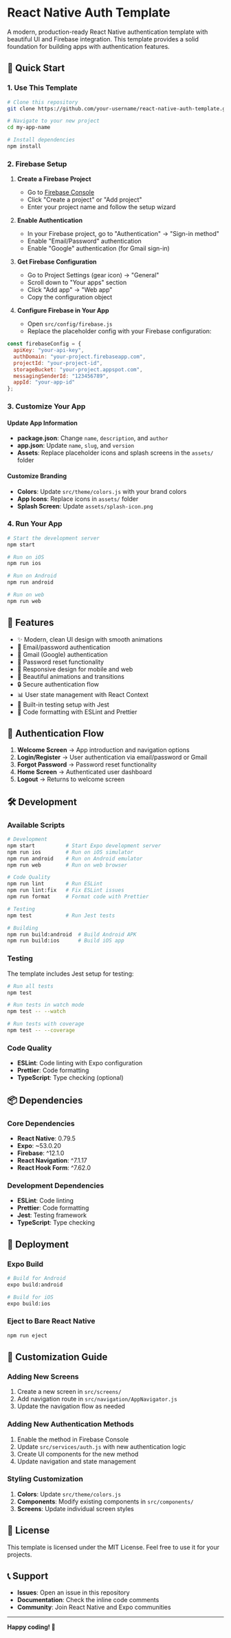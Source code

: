 # React Native Auth Template

A modern, production-ready React Native authentication template with beautiful UI and Firebase integration. This template provides a solid foundation for building apps with authentication features.

## 🚀 Quick Start

### 1. Use This Template

```bash
# Clone this repository
git clone https://github.com/your-username/react-native-auth-template.git my-app-name

# Navigate to your new project
cd my-app-name

# Install dependencies
npm install
```

### 2. Firebase Setup

1. **Create a Firebase Project**
   - Go to [Firebase Console](https://console.firebase.google.com/)
   - Click "Create a project" or "Add project"
   - Enter your project name and follow the setup wizard

2. **Enable Authentication**
   - In your Firebase project, go to "Authentication" → "Sign-in method"
   - Enable "Email/Password" authentication
   - Enable "Google" authentication (for Gmail sign-in)

3. **Get Firebase Configuration**
   - Go to Project Settings (gear icon) → "General"
   - Scroll down to "Your apps" section
   - Click "Add app" → "Web app"
   - Copy the configuration object

4. **Configure Firebase in Your App**
   - Open `src/config/firebase.js`
   - Replace the placeholder config with your Firebase configuration:

```javascript
const firebaseConfig = {
  apiKey: "your-api-key",
  authDomain: "your-project.firebaseapp.com",
  projectId: "your-project-id",
  storageBucket: "your-project.appspot.com",
  messagingSenderId: "123456789",
  appId: "your-app-id"
};
```

### 3. Customize Your App

#### Update App Information
- **package.json**: Change `name`, `description`, and `author`
- **app.json**: Update `name`, `slug`, and `version`
- **Assets**: Replace placeholder icons and splash screens in the `assets/` folder

#### Customize Branding
- **Colors**: Update `src/theme/colors.js` with your brand colors
- **App Icons**: Replace icons in `assets/` folder
- **Splash Screen**: Update `assets/splash-icon.png`

### 4. Run Your App

```bash
# Start the development server
npm start

# Run on iOS
npm run ios

# Run on Android
npm run android

# Run on web
npm run web
```

## 📱 Features

- ✨ Modern, clean UI design with smooth animations
- 🔐 Email/password authentication
- 📧 Gmail (Google) authentication
- 🔄 Password reset functionality
- 📱 Responsive design for mobile and web
- 🎨 Beautiful animations and transitions
- 🔒 Secure authentication flow
- 📊 User state management with React Context
- 🧪 Built-in testing setup with Jest
- 📝 Code formatting with ESLint and Prettier



## 🔐 Authentication Flow

1. **Welcome Screen** → App introduction and navigation options
2. **Login/Register** → User authentication via email/password or Gmail
3. **Forgot Password** → Password reset functionality
4. **Home Screen** → Authenticated user dashboard
5. **Logout** → Returns to welcome screen

## 🛠️ Development

### Available Scripts

```bash
# Development
npm start          # Start Expo development server
npm run ios        # Run on iOS simulator
npm run android    # Run on Android emulator
npm run web        # Run on web browser

# Code Quality
npm run lint       # Run ESLint
npm run lint:fix   # Fix ESLint issues
npm run format     # Format code with Prettier

# Testing
npm test           # Run Jest tests

# Building
npm run build:android  # Build Android APK
npm run build:ios      # Build iOS app
```

### Testing

The template includes Jest setup for testing:

```bash
# Run all tests
npm test

# Run tests in watch mode
npm test -- --watch

# Run tests with coverage
npm test -- --coverage
```

### Code Quality

- **ESLint**: Code linting with Expo configuration
- **Prettier**: Code formatting
- **TypeScript**: Type checking (optional)

## 📦 Dependencies

### Core Dependencies
- **React Native**: 0.79.5
- **Expo**: ~53.0.20
- **Firebase**: ^12.1.0
- **React Navigation**: ^7.1.17
- **React Hook Form**: ^7.62.0

### Development Dependencies
- **ESLint**: Code linting
- **Prettier**: Code formatting
- **Jest**: Testing framework
- **TypeScript**: Type checking

## 🚀 Deployment

### Expo Build

```bash
# Build for Android
expo build:android

# Build for iOS
expo build:ios
```

### Eject to Bare React Native

```bash
npm run eject
```

## 🔧 Customization Guide

### Adding New Screens

1. Create a new screen in `src/screens/`
2. Add navigation route in `src/navigation/AppNavigator.js`
3. Update the navigation flow as needed

### Adding New Authentication Methods

1. Enable the method in Firebase Console
2. Update `src/services/auth.js` with new authentication logic
3. Create UI components for the new method
4. Update navigation and state management

### Styling Customization

1. **Colors**: Update `src/theme/colors.js`
2. **Components**: Modify existing components in `src/components/`
3. **Screens**: Update individual screen styles

## 📄 License

This template is licensed under the MIT License. Feel free to use it for your projects.

## 📞 Support

- **Issues**: Open an issue in this repository
- **Documentation**: Check the inline code comments
- **Community**: Join React Native and Expo communities

---

**Happy coding! 🚀**
